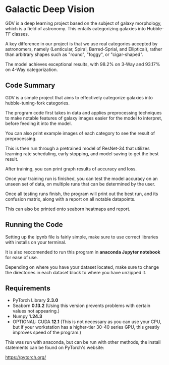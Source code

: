
# Galactic Deep Vision

GDV is a deep learning project based on the subject of galaxy morphology, which is a field of astronomy. This entails categorizing galaxies into Hubble-TF classes.

A key difference in our project is that we use real categories accepted by astronomers, namely (Lenticular, Spiral, Barred-Sprial, and Elliptical), rather than arbitrary shapes such as "round", "foggy", or "cigar-shaped".

The model achieves exceptional results, with 98.2% on 3-Way and 93.17% on 4-Way categorization.
 
## Code Summary

GDV is a simple project that aims to effectively categorize galaxies into hubble-tuning-fork categories. 

The program code first takes in data and applies preprocessing techniques to make notable features of galaxy images easier for the model to interpret, before feeding it into the model.

You can also print example images of each category to see the result of preprocessing.

This is then run through a pretrained model of ResNet-34 that utilizes learning rate scheduling, early stopping, and model saving to get the best result.

After training, you can print graph results of accuracy and loss.

Once your training run is finished, you can test the model accuracy on an unseen set of data, on multiple runs that can be determined by the user.

Once all testing runs finish, the program will print out the best run, and its confusion matrix, along with a report on all notable datapoints.

This can also be printed onto seaborn heatmaps and report.

## Running the Code

Setting up the ipynb file is fairly simple, make sure to use correct libraries with installs on your terminal.

It is also reccomended to run this program in **anaconda Jupyter notebook** for ease of use.

Depending on where you have your dataset located, make sure to change the directories in each dataset block to where you have unzipped it.

## Requirements

* PyTorch Library **2.3.0**
* Seaborn **0.13.2** (Using this version prevents problems with certain values not appearing.)
* Numpy **1.24.3**
* OPTIONAL: CUDA **12.1** (This is not necessary as you can use your CPU, but if your workstation has a higher-tier 30-40 series GPU, this greatly improves speed of the program.)

This was run with anaconda, but can be run with other methods, the install statements can be found on PyTorch's website:

https://pytorch.org/



